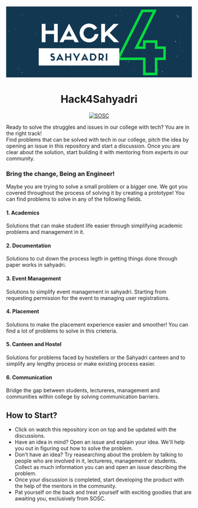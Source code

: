 ![Hack4Sahyadri](https://raw.githubusercontent.com/so-sc/Hack4Sahyadri/master/images/4.png)
<h1 align="center">Hack4Sahyadri</h1>
<p align="center">
<a href="https://sosc.org.in" rel="nofollow"><img src="https://camo.githubusercontent.com/4ba098b6ff52af60dce4bd3cac70831c603df40f/68747470733a2f2f69732e67642f76697369745f736f73635f6261646765" alt="SOSC" data-canonical-src="https://is.gd/visit_sosc_badge" style="max-width:100%;"></a>
</p>

Ready to solve the struggles and issues in our college with tech? You are in the right track!  
Find problems that can be solved with tech in our college, pitch the idea by opening an issue in this repository and start a discussion. Once you are clear about the solution, start building it with mentoring from experts in our community.
### Bring the change, Being an Engineer!
Maybe you are trying to solve a small problem or a bigger one. We got you covered throughout the process of solving it by creating a prototype! You can find problems to solve in any of the following fields.  
#### 1. Academics
Solutions that can make student life easier through simplifying academic problems and management in it.  
#### 2. Documentation  
Solutions to cut down the process legth in getting things done through paper works in sahyadri.  
#### 3. Event Management  
Solutions to simplify event management in sahyadri. Starting from requesting permission for the event to managing user registrations.  
#### 4. Placement      
Solutions to make the placement experience easier and smoother! You can find a lot of problems to solve in this crieteria.  
#### 5. Canteen and Hostel  
Solutions for problems faced by hostellers or the Sahyadri canteen and to simplify any lengthy process or make existing process easier.  
#### 6. Communication
Bridge the gap between students, lectureres, management and communities within college by solving communication barriers.


## How to Start?
- Click on watch this repository icon on top and be updated with the discussions.
- Have an idea in mind? Open an issue and explain your idea. We'll help you out in figuring out how to solve the problem.
- Don't have an idea? Try reasearching about the problem by talking to people who are involved in it, lectureres, management or students. Collect as much information you can and open an issue describing the problem.
- Once your discussion is completed, start developing the product with the help of the mentors in the community.
- Pat yourself on the back and treat yourself with exciting goodies that are awaiting you, exclusively from SOSC.
